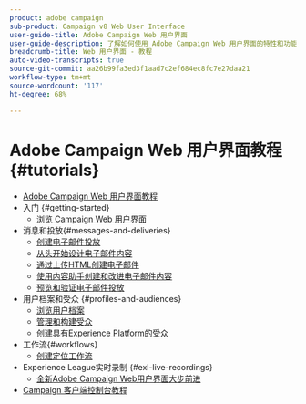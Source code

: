 ```yaml
---
product: adobe campaign
sub-product: Campaign v8 Web User Interface
user-guide-title: Adobe Campaign Web 用户界面
user-guide-description: 了解如何使用 Adobe Campaign Web 用户界面的特性和功能。
breadcrumb-title: Web 用户界面 - 教程
auto-video-transcripts: true
source-git-commit: aa26b99fa3ed3f1aad7c2ef684ec8fc7e27daa21
workflow-type: tm+mt
source-wordcount: '117'
ht-degree: 68%

---
```



# Adobe Campaign Web 用户界面教程 {#tutorials}

+ [Adobe Campaign Web 用户界面教程](/help/ac-web-learn-main/overview.md)
+ 入门 {#getting-started}
   + [浏览 Campaign Web 用户界面](/help/get-started/explore-the-web-ui.md)
+ 消息和投放{#messages-and-deliveries}
   + [创建电子邮件投放](/help/deliveries/create-an-email-delivery.md)
   + [从头开始设计电子邮件内容](/help/design-the-delivery/create-email-content-from-scratch.md)
   + [通过上传HTML创建电子邮件](/help/design-the-delivery/create-an-email-by-uploading-html.md)
   + [使用内容助手创建和改进电子邮件内容](/help/design-the-delivery/create-and-improve-email-content-with-the-content-assistant.md)
   + [预览和验证电子邮件投放](/help/deliveries/preview-and-proof-an-email-delivery.md)
+ 用户档案和受众 {#profiles-and-audiences}
   + [浏览用户档案](/help/profiles-and-audiences/explore-profiles.md)
   + [管理和构建受众](/help/profiles-and-audiences/manage-and-build-audiences.md)
   + [创建具有Experience Platform的受众](/help/profiles-and-audiences/create-an-audience-with-experience-platform.md)
+ 工作流{#workflows}
   + [创建定位工作流](/help/workflows/create-a-targeting-workflow.md)
+ Experience League实时录制 {#exl-live-recordings}
   + [全新Adobe Campaign Web用户界面大步前进](https://experienceleague.adobe.com/docs/events/experience-league-live-recordings/episodes/exl-live-episode-02-29-24.html)
+ [Campaign 客户端控制台教程](https://experienceleague.adobe.com/docs/campaign-learn/tutorials/overview.html?lang=zh-Hans)


